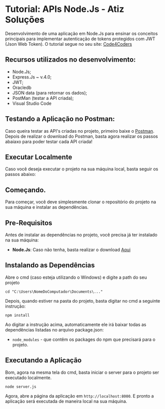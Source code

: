 # Tutorial: APIs Node.Js - Atiz Soluções

Desenvolvimento de uma aplicação em Node.Js para ensinar os conceitos principais para implementar autenticação de tokens protegidos com JWT (Json Web Token). O tutorial segue no seu site: [Code4Coders](www.code4coders.wordpress.com)

## Recursos utilizados no desenvolvimento:

- Node.Js;
- Express.Js ~ v.4.0;
- JWT;
- Oracledb
- JSON data (para retornar os dados);
- PostMan (testar a API criada);
- Visual Studio Code

## Testando a Aplicação no Postman:

Caso queira testar as API's criadas no projeto, primeiro baixe o [Postman](https://chrome.google.com/webstore/detail/postman/fhbjgbiflinjbdggehcddcbncdddomop).
Depois de realizar o download do Postman, basta agora realizar os passos abaiaxo para 
poder testar cada API criada!

## Executar Localmente

Caso você deseja executar o projeto na sua máquina local, basta seguir os passos abaixo:

## Começando.

Para começar, você deve simplesmente clonar o repositório do projeto na sua máquina e instalar as dependências.

## Pre-Requisitos

Antes de instalar as dependências no projeto, você precisa já ter instalado na sua máquina:

* **Node.Js**: Caso não tenha, basta realizar o download [Aqui](https://nodejs.org/en/)

## Instalando as Dependências

Abre o cmd (caso esteja utilizando o Windows) e digite a path do seu projeto

```
cd "C:\Users\NomeDoComputador\Documents\..."
```

Depois, quando estiver na pasta do projeto, basta digitar no cmd a seguinte instrução:

`
npm install
`

Ao digitar a instrução acima, automaticamente ele irá baixar todas as dependências listadas no arquivo package.json:

* `node_modules` - que contêm os packages do npm que precisará para o projeto.

## Executando a Aplicação

Bom, agora na mesma tela do cmd, basta iniciar o server para o projeto ser executado localmente.

```
node server.js
```

Agora, abre a página da aplicação em `http://localhost:8000`. E pronto a aplicação será executada de maneira local na sua máquina.        

